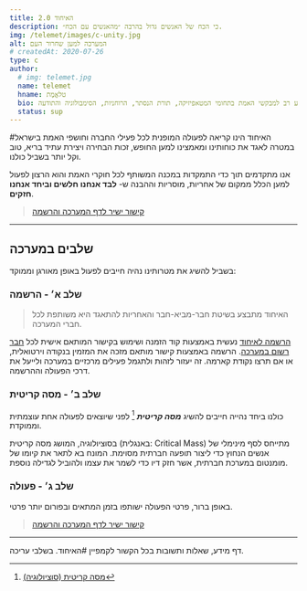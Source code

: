 ```yaml
---
title: האיחוד 2.0
description: כי הכח של האנשים גדול בהרבה ״מהאנשים עם הכח״.
img: /telemet/images/c-unity.jpg
alt: המערכה למען שחרור העם
# createdAt: 2020-07-26
type: c
author:
  # img: telemet.jpg
  name: telemet
  hname: טלאֱמֶת
  bio: טלאֱמֶת מקדמת את העבודה הגדולה ומספקת גוף של ידע רב למבקשי האמת בתחומי המטאפיזיקה, תורת הנסתר, הרוחניות, הסימבולוגיה והתודעה.
  status: sup
---
```


#האיחוד הינו קריאה לפעולה המופנית לכל פעילי החברה וחושפי האמת בישראל במטרה לאגד את כוחותינו ומאמצינו למען החופש, זכות הבחירה ויצירת עתיד בריא, טוב וקל יותר בשביל כולנו.

אנו מתקדמים תוך כדי התמקדות במכנה המשותף לכל חוקרי האמת והוא הרצון לפעול למען הכלל ממקום של אחריות, מוסריות וההבנה ש- **לבד אנחנו חלשים וביחד אנחנו חזקים**. 

> [קישור ישיר לדף המערכה והרשמה](/)

---

## שלבים במערכה

בשביל להשיג את מטרותינו נהיה חייבים לפעול באופן מאורגן וממוקד:

### שלב א׳ - הרשמה

> האיחוד מתבצע בשיטת חבר-מביא-חבר והאחריות להתאגד היא משותפת לכל חברי המערכה.

[הרשמה לאיחוד](/#join) נעשית באמצעות קוד הזמנה ושימוש בקישור המותאם אישית לכל [חבר רשום במערכה](/#people). הרשמה באמצעות קישור מותאם מזכה את המזמין בנקודה וירטואלית, או אם תרצו נקודת קארמה. זה יעזור לזהות ולתגמל פעילים מרכזיים במערכה ולייעל את דרכי הפעולה וההרשמה.

### שלב ב׳ - מסה קריטית

כולנו ביחד נהייה חייבים להשיג ***מסה קריטית*** [^1] לפני שיוצאים לפעולה אחת עוצמתית וממוקדת.

בסוציולוגיה, המושג מסה קריטית (באנגלית: Critical Mass) מתייחס לסף מינימלי של אנשים הנחוץ כדי ליצור תופעה חברתית מסוימת. המונח בא לתאר את קיומו של מומנטום במערכת חברתית, אשר חזק דיו כדי לשמר את עצמו ולהוביל לגדילה נוספת.

### שלב ג׳ - פעולה

באופן ברור, פרטי הפעולה ישותפו בזמן המתאים ובפורום יותר פרטי.

> [קישור ישיר לדף המערכה והרשמה](/)

---

דף מידע, שאלות ותשובות בכל הקשור לקמפיין #האיחוד. בשלבי עריכה.


[^1]: [מסה קריטית (סוציולוגיה)](https://he.wikipedia.org/wiki/%D7%9E%D7%A1%D7%94_%D7%A7%D7%A8%D7%99%D7%98%D7%99%D7%AA_(%D7%A1%D7%95%D7%A6%D7%99%D7%95%D7%9C%D7%95%D7%92%D7%99%D7%94))